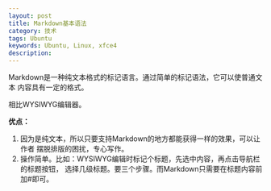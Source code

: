 ```yaml
---
layout: post
title: Markdown基本语法
category: 技术
tags: Ubuntu
keywords: Ubuntu, Linux, xfce4
description: 
---
```


Markdown是一种纯文本格式的标记语言。通过简单的标记语法，它可以使普通文本
内容具有一定的格式。

相比WYSIWYG编辑器。

**优点：**
1. 因为是纯文本，所以只要支持Markdown的地方都能获得一样的效果，可以让作者
摆脱排版的困扰，专心写作。
2. 操作简单。比如：WYSIWYG编辑时标记个标题，先选中内容，再点击导航栏的标题按钮，
选择几级标题。要三个步骤。而Markdown只需要在标题内容前加#即可。



